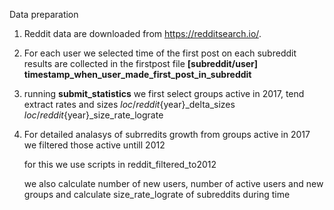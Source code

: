 Data preparation

1) Reddit data are downloaded from https://redditsearch.io/.

2) For each user we selected time of the first post on each subreddit
results are collected in the firstpost file 
**[subreddit/user] timestamp_when_user_made_first_post_in_subreddit**

3) running **submit_statistics** we first select groups active in 2017, tend extract rates and sizes 
   ${loc}/reddit${year}_delta_sizes
   ${loc}/reddit${year}_size_rate_lograte
   
4) For detailed analasys of subrredits growth from groups active in 2017 we filtered those active untill 2012

   for this we use scripts in reddit_filtered_to2012
   
   we also calculate number of new users, number of active users and  new groups
   and calculate size_rate_lograte of subreddits during time
   

